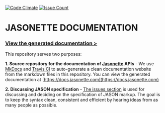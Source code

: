 [![Code Climate](https://codeclimate.com/github/Jasonette/documentation/badges/gpa.svg)](https://codeclimate.com/github/Jasonette/documentation)
[![Issue Count](https://codeclimate.com/github/Jasonette/documentation/badges/issue_count.svg)](https://codeclimate.com/github/Jasonette/documentation)
# JASONETTE DOCUMENTATION

### [View the generated documentation >](https://docs.jasonette.com)



This repository serves two purposes:

**1. Source repository for the documentation of [Jasonette](https://www.jasonette.com) APIs** - We use [MkDocs](http://www.mkdocs.org) and [Travis CI](https://travis-ci.org) to auto-generate a clean documentation website from the markdown files in this repository. You can view the generated documentation at [https://docs.jasonette.com](https://docs.jasonette.com)

**2. Discussing JASON specification** - [The issues section](https://github.com/Jasonette/documentation/issues) is used for discussing and deciding on the specification of JASON markup. The goal is to keep the syntax clean, consistent and efficient by hearing ideas from as many people as possible.
